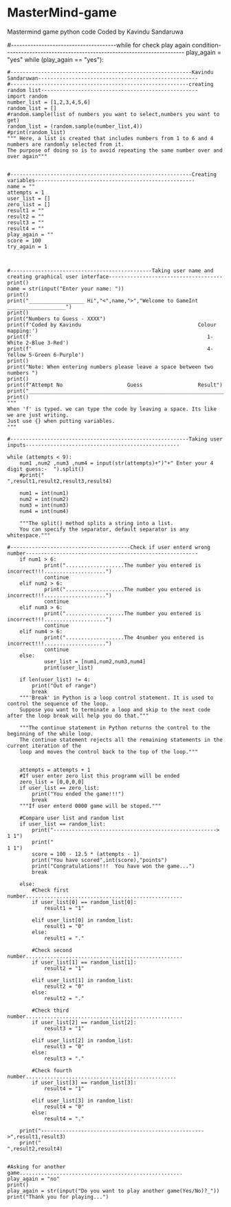 # MasterMind-game
Mastermind game python code
Coded by Kavindu Sandaruwa

#--------------------------------------while for check play again condition-----------------------------------------------------------------
play_again = "yes"
while (play_again == "yes"):

    #-----------------------------------------------------------Kavindu Sandaruwan----------------------------------------------------
    #----------------------------------------------------------creating random list---------------------------------------------------
    import random
    number_list = [1,2,3,4,5,6]
    random_list = []
    #random.sample(list of numbers you want to select,numbers you want to get)
    random_list = (random.sample(number_list,4))
    #print(random_list)
    """ Here, a list is created that includes numbers from 1 to 6 and 4 numbers are randomly selected from it.
    The purpose of doing so is to avoid repeating the same number over and over again"""


    #-----------------------------------------------------------Creating variables----------------------------------------------------
    name = ""
    attempts = 1
    user_list = []
    zero_list = []
    result1 = ""
    result2 = ""
    result3 = ""
    result4 = ""
    play_again = ""
    score = 100
    try_again = 1



    #----------------------------------------------Taking user name and creating graphical user interface-------------------------------------
    print()
    name = str(input("Enter your name: "))
    print()
    print("__________________ Hi","<",name,">","Welcome to GameInt ___________________")
    print()
    print("Numbers to Guess - XXXX")
    print(f'Coded by Kavindu                                      Colour mapping:')
    print(f'                                                         1-White 2-Blue 3-Red')
    print(f'                                                         4-Yellow 5-Green 6-Purple')
    print()
    print("Note: When entering numbers please leave a space between two numbers ")
    print()
    print(f"Attempt No                     Guess                  Result")
    print("__________________________________________________________________________")
    print()
    """
    When 'f' is typed. we can type the code by leaving a space. Its like we are just writing.
    Just use {} when putting variables.
    """

    #----------------------------------------------------------Taking user inputs--------------------------------------------------

    while (attempts < 9):
        num1 ,num2 ,num3 ,num4 = input(str(attempts)+")"+" Enter your 4 digit guess:-  ").split()
        #print("                         ",result1,result2,result3,result4) 
        
        num1 = int(num1)
        num2 = int(num2)
        num3 = int(num3)
        num4 = int(num4)

        """The split() method splits a string into a list.
        You can specify the separator, default separator is any whitespace."""
        
    #---------------------------------------Check if user enterd wrong number-------------------------------------------------------- 
        if num1 > 6:
                print("...................The number you entered is incorrect!!!....................")
                continue
        elif num2 > 6:
                print("...................The number you entered is incorrect!!!....................")
                continue
        elif num3 > 6:
                print("...................The number you entered is incorrect!!!....................")
                continue
        elif num4 > 6:
                print("...................The 4number you entered is incorrect!!!....................")
                continue
        else:
                user_list = [num1,num2,num3,num4]
                print(user_list)

        if len(user_list) != 4:
            print("Out of range")
            break
        """'Break' in Python is a loop control statement. It is used to control the sequence of the loop.
        Suppose you want to terminate a loop and skip to the next code after the loop break will help you do that."""

        """The continue statement in Python returns the control to the beginning of the while loop.
        The continue statement rejects all the remaining statements in the current iteration of the
        loop and moves the control back to the top of the loop."""
                

        attempts = attempts + 1
        #If user enter zero list this programm will be ended
        zero_list = [0,0,0,0]
        if user_list == zero_list:
            print("You ended the game!!!")
            break
        """If user enterd 0000 game will be stoped."""

        #Compare user list and random list
        if user_list == random_list:
            print("-----------------------------------------------------> 1 1")
            print("                                                       1 1")
            score = 100 - 12.5 * (attempts - 1)
            print("You have scored",int(score),"points")
            print("Congratulations!!!  You have won the game...")
            break

        else:
            #Check first number...................................................
            if user_list[0] == random_list[0]:
                result1 = "1"
                
            elif user_list[0] in random_list:
                result1 = "0"
            else:
                result1 = "."

            #Check second number...................................................
            if user_list[1] == random_list[1]:
                result2 = "1"
                
            elif user_list[1] in random_list:
                result2 = "0"
            else:
                result2 = "."

            #Check third number...................................................
            if user_list[2] == random_list[2]:
                result3 = "1"
                
            elif user_list[2] in random_list:
                result3 = "0"
            else:
                result3 = "."

            #Check fourth number.................................................
            if user_list[3] == random_list[3]:
                result4 = "1"
                
            elif user_list[3] in random_list:
                result4 = "0"
            else:
                result4 = "."

        print("----------------------------------------------------->",result1,result3)
        print("                                                      ",result2,result4)

        
    #Asking for another game.....................................................
    play_again = "no"
    print()
    play_again = str(input("Do you want to play another game(Yes/No)?_"))
    print("Thank you for playing...")


